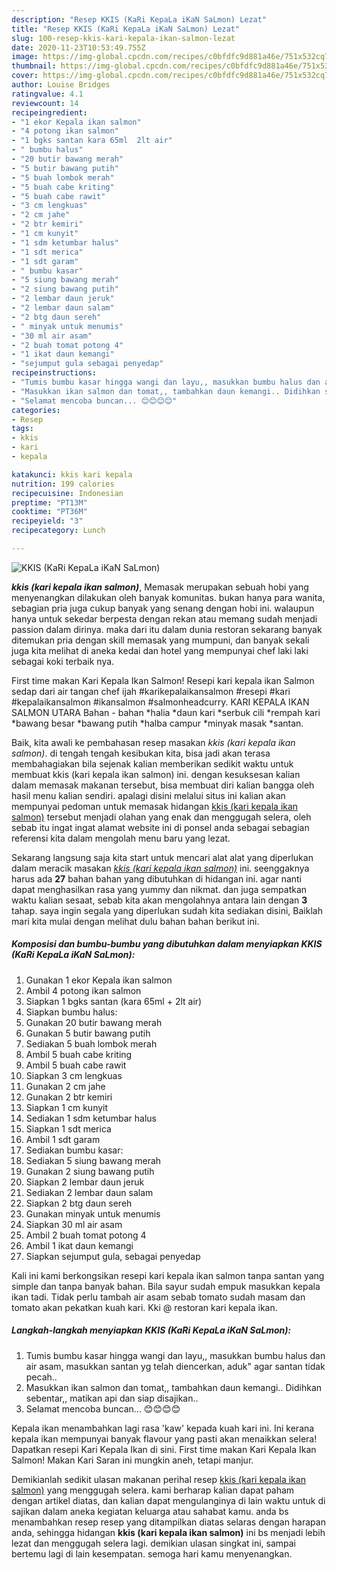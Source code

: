 ```yaml
---
description: "Resep KKIS (KaRi KepaLa iKaN SaLmon) Lezat"
title: "Resep KKIS (KaRi KepaLa iKaN SaLmon) Lezat"
slug: 100-resep-kkis-kari-kepala-ikan-salmon-lezat
date: 2020-11-23T10:53:49.755Z
image: https://img-global.cpcdn.com/recipes/c0bfdfc9d881a46e/751x532cq70/kkis-kari-kepala-ikan-salmon-foto-resep-utama.jpg
thumbnail: https://img-global.cpcdn.com/recipes/c0bfdfc9d881a46e/751x532cq70/kkis-kari-kepala-ikan-salmon-foto-resep-utama.jpg
cover: https://img-global.cpcdn.com/recipes/c0bfdfc9d881a46e/751x532cq70/kkis-kari-kepala-ikan-salmon-foto-resep-utama.jpg
author: Louise Bridges
ratingvalue: 4.1
reviewcount: 14
recipeingredient:
- "1 ekor Kepala ikan salmon"
- "4 potong ikan salmon"
- "1 bgks santan kara 65ml  2lt air"
- " bumbu halus"
- "20 butir bawang merah"
- "5 butir bawang putih"
- "5 buah lombok merah"
- "5 buah cabe kriting"
- "5 buah cabe rawit"
- "3 cm lengkuas"
- "2 cm jahe"
- "2 btr kemiri"
- "1 cm kunyit"
- "1 sdm ketumbar halus"
- "1 sdt merica"
- "1 sdt garam"
- " bumbu kasar"
- "5 siung bawang merah"
- "2 siung bawang putih"
- "2 lembar daun jeruk"
- "2 lembar daun salam"
- "2 btg daun sereh"
- " minyak untuk menumis"
- "30 ml air asam"
- "2 buah tomat potong 4"
- "1 ikat daun kemangi"
- "sejumput gula sebagai penyedap"
recipeinstructions:
- "Tumis bumbu kasar hingga wangi dan layu,, masukkan bumbu halus dan air asam, masukkan santan yg telah diencerkan, aduk&#34; agar santan tidak pecah.."
- "Masukkan ikan salmon dan tomat,, tambahkan daun kemangi.. Didihkan sebentar,, matikan api dan siap disajikan.."
- "Selamat mencoba buncan... 😊😊😊😊"
categories:
- Resep
tags:
- kkis
- kari
- kepala

katakunci: kkis kari kepala 
nutrition: 199 calories
recipecuisine: Indonesian
preptime: "PT13M"
cooktime: "PT36M"
recipeyield: "3"
recipecategory: Lunch

---
```



![KKIS (KaRi KepaLa iKaN SaLmon)](https://img-global.cpcdn.com/recipes/c0bfdfc9d881a46e/751x532cq70/kkis-kari-kepala-ikan-salmon-foto-resep-utama.jpg)

<b><i>kkis (kari kepala ikan salmon)</i></b>, Memasak merupakan sebuah hobi yang menyenangkan dilakukan oleh banyak komunitas. bukan hanya para wanita, sebagian pria juga cukup banyak yang senang dengan hobi ini. walaupun hanya untuk sekedar berpesta dengan rekan atau memang sudah menjadi passion dalam dirinya. maka dari itu dalam dunia restoran sekarang banyak ditemukan pria dengan skill memasak yang mumpuni, dan banyak sekali juga kita melihat di aneka kedai dan hotel yang mempunyai chef laki laki sebagai koki terbaik nya.

First time makan Kari Kepala Ikan Salmon! Resepi kari kepala ikan Salmon sedap dari air tangan chef ijah #karikepalaikansalmon #resepi #kari #kepalaikansalmon #ikansalmon #salmonheadcurry. KARI KEPALA IKAN SALMON UTARA Bahan - bahan *halia *daun kari *serbuk cili *rempah kari *bawang besar *bawang putih *halba campur *minyak masak *santan.

Baik, kita awali ke pembahasan resep masakan <i>kkis (kari kepala ikan salmon)</i>. di tengah tengah kesibukan kita, bisa jadi akan terasa membahagiakan bila sejenak kalian memberikan sedikit waktu untuk membuat kkis (kari kepala ikan salmon) ini. dengan kesuksesan kalian dalam memasak makanan tersebut, bisa membuat diri kalian bangga oleh hasil menu kalian sendiri. apalagi disini melalui situs ini kalian akan mempunyai pedoman untuk memasak hidangan <u>kkis (kari kepala ikan salmon)</u> tersebut menjadi olahan yang enak dan menggugah selera, oleh sebab itu ingat ingat alamat website ini di ponsel anda sebagai sebagian referensi kita dalam mengolah menu baru yang lezat.


Sekarang langsung saja kita start untuk mencari alat alat yang diperlukan dalam meracik masakan <u><i>kkis (kari kepala ikan salmon)</i></u> ini. seenggaknya harus ada <b>27</b> bahan bahan yang dibutuhkan di hidangan ini. agar nanti dapat menghasilkan rasa yang yummy dan nikmat. dan juga sempatkan waktu kalian sesaat, sebab kita akan mengolahnya antara lain dengan <b>3</b> tahap. saya ingin segala yang diperlukan sudah kita sediakan disini, Baiklah mari kita mulai dengan melihat dulu bahan bahan berikut ini.

<!--inarticleads1-->

##### Komposisi dan bumbu-bumbu yang dibutuhkan dalam menyiapkan KKIS (KaRi KepaLa iKaN SaLmon):

1. Gunakan 1 ekor Kepala ikan salmon
1. Ambil 4 potong ikan salmon
1. Siapkan 1 bgks santan (kara 65ml + 2lt air)
1. Siapkan  bumbu halus:
1. Gunakan 20 butir bawang merah
1. Gunakan 5 butir bawang putih
1. Sediakan 5 buah lombok merah
1. Ambil 5 buah cabe kriting
1. Ambil 5 buah cabe rawit
1. Siapkan 3 cm lengkuas
1. Gunakan 2 cm jahe
1. Gunakan 2 btr kemiri
1. Siapkan 1 cm kunyit
1. Sediakan 1 sdm ketumbar halus
1. Siapkan 1 sdt merica
1. Ambil 1 sdt garam
1. Sediakan  bumbu kasar:
1. Sediakan 5 siung bawang merah
1. Gunakan 2 siung bawang putih
1. Siapkan 2 lembar daun jeruk
1. Sediakan 2 lembar daun salam
1. Siapkan 2 btg daun sereh
1. Gunakan  minyak untuk menumis
1. Siapkan 30 ml air asam
1. Ambil 2 buah tomat potong 4
1. Ambil 1 ikat daun kemangi
1. Siapkan sejumput gula, sebagai penyedap


Kali ini kami berkongsikan resepi kari kepala ikan salmon tanpa santan yang simple dan tanpa banyak bahan. Bila sayur sudah empuk masukkan kepala ikan tadi. Tidak perlu tambah air asam sebab tomato sudah masam dan tomato akan pekatkan kuah kari. Kki @ restoran kari kepala ikan. 

<!--inarticleads2-->

##### Langkah-langkah menyiapkan KKIS (KaRi KepaLa iKaN SaLmon):

1. Tumis bumbu kasar hingga wangi dan layu,, masukkan bumbu halus dan air asam, masukkan santan yg telah diencerkan, aduk&#34; agar santan tidak pecah..
1. Masukkan ikan salmon dan tomat,, tambahkan daun kemangi.. Didihkan sebentar,, matikan api dan siap disajikan..
1. Selamat mencoba buncan... 😊😊😊😊


Kepala ikan menambahkan lagi rasa &#39;kaw&#39; kepada kuah kari ini. Ini kerana kepala ikan mempunyai banyak flavour yang pasti akan menaikkan selera! Dapatkan resepi Kari Kepala Ikan di sini. First time makan Kari Kepala Ikan Salmon! Makan Kari Saran ini mungkin aneh, tetapi manjur. 

Demikianlah sedikit ulasan makanan perihal resep <u>kkis (kari kepala ikan salmon)</u> yang menggugah selera. kami berharap kalian dapat paham dengan artikel diatas, dan kalian dapat mengulanginya di lain waktu untuk di sajikan dalam aneka kegiatan keluarga atau sahabat kamu. anda bs menambahkan resep resep yang ditampilkan diatas selaras dengan harapan anda, sehingga hidangan <b>kkis (kari kepala ikan salmon)</b> ini bs menjadi lebih lezat dan menggugah selera lagi. demikian ulasan singkat ini, sampai bertemu lagi di lain kesempatan. semoga hari kamu menyenangkan.
